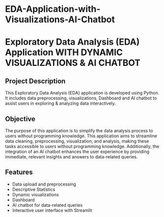 # EDA-Application-with-Visualizations-AI-Chatbot

# Exploratory Data Analysis (EDA) Application WITH DYNAMIC VISUALIZATIONS & AI CHATBOT

## Project Description
This Exploratory Data Analysis (EDA) application is developed using Python. It includes data preprocessing, visualizations, Dashboard and AI chatbot to assist users in exploring & analyzing data interactively.

## Objective
The purpose of this application is to simplify the data analysis process to users without programming knowledge. This application aims to streamline data cleaning, preprocessing, visualization, and analysis, making these tasks accessible to users without programming knowledge. Additionally, the integration of an AI chatbot enhances the user experience by providing immediate, relevant insights and answers to data-related queries.

## Features
- Data upload and preprocessing
- Descriptive Statistics
- Dynamic visualizations
- Dashboard
- AI chatbot for data-related queries
- Interactive user interface with Streamlit

